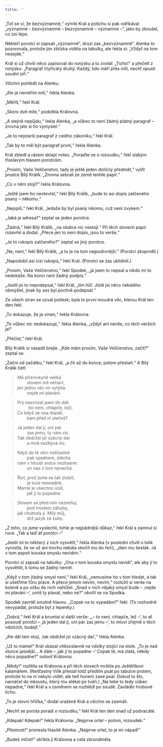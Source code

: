 ```yaml
---
title: ''
---
```


„Toť se ví, že bezvýznamné,“ vyhrkl Král a potichu si pak odříkával „významné – bezvýznamné – bezvýznamné – významné –“, jako by zkoušel, co zní lépe.

Někteří porotci si zapsali „významné“, druzí zas „bezvýznamné“. Alenka to pozorovala, protože jim zblízka viděla na tabulky, ale řekla si: „Vždyť na tom nesejde.“

Král si už chvíli něco zapisoval do notýsku a tu zvolal: „Ticho!“ a přečetl z notýsku: „Paragraf čtyřicátý druhý. Každý, kdo měří přes míli, nechť opustí soudní síň.“

Všichni pohlédli na Alenku.

„Ale já neměřím míli,“ řekla Alenka.

„Měříš,“ řekl Král.

„Skoro dvě míle,“ podotkla Královna.

„A stejně nepůjdu,“ řekla Alenka, „a vůbec to není žádný platný paragraf – zrovna jste si ho vymyslel.“

„Je to nejstarší paragraf z celého zákoníku,“ řekl Král.

„Tak by to měl být paragraf první,“ řekla Alenka.

Král zbledl a rázem sklapl notes. „Poraďte se o rozsudku,“ řekl slabým třaslavým hlasem porotcům.

„Prosím, Vaše Veličenstvo, tady je ještě jeden doličný předmět,“ vylítl prudce Bílý Králík. „Zrovna sebrali ze země tenhle papír.“

„Co v něm stojí?“ řekla Královna.

„Ještě jsem ho neotevřel,“ řekl Bílý Králík, „bude to asi dopis zatčeného psaný – někomu.“

„Nejspíš,“ řekl Král, „ledaže by byl psaný nikomu, což není zvykem.“

„Jaká je adresa?“ zeptal se jeden porotce.

„Žádná,“ řekl Bílý Králík, „na obálce nic nestojí.“ Při těch slovech papír rozevřel a dodal: „Přece jen to není dopis, jsou to verše.“

„Je to rukopis zatčeného?“ zeptal se jiný porotce.

„Ne, není,“ řekl Bílý Králík, „a to je na tom nejpodivnější.“ (Porotci zkoprněli.)

„Napodobil asi cizí rukopis,“ řekl Král. (Porotci se zas uklidnili.)

„Prosím, Vaše Veličenstvo,“ řekl Spodek, „já jsem to nepsal a nikdo mi to nedokáže. Na konci není žádný podpis.“

„Jestli jsi to nepodepsal,“ řekl Král, „tím hůř. Jistě jsi něco nekalého obmýšlel, jinak by ses byl poctivě podepsal.“

Ze všech stran se ozval potlesk; byla to první moudrá věc, kterou Král ten den řekl.

„To dokazuje, že je vinen,“ řekla Královna.

„To vůbec nic nedokazuje,“ řekla Alenka, „vždyť ani nevíte, co těch verších je!“

„Přečíst,“ řekl Král.

Bílý Králík si nasadil brejle. „Kde mám prosím, Vaše Veličenstvo, začít?“ zeptal se.

„Začni od začátku,“ řekl Král, „a čti až do konce; potom přestaň.“ A Bílý Králík četl:

> Má příznivkyně veliká  
>         slovem mě nehaní,  
> jen jednu věc mi vytýká:  
>         nejde mi plavání.

> Prý nezmizel jsem do dáli  
>          (to není, chlapče, lež).  
> Co když se ona dopálí,  
>         kam před ní utečeš?

> Já jeden dal jí, oni pár  
>         zas jemu, ty nám víc.  
> Tak obdržel jsi vzácný dar  
>         a mně nezbývá nic.

> Když do té věci nešťastné  
>         pak spadnem, útěcha  
> nám v hloubi srdce nezhasne:  
>         on nás v tom nenechá.

> Říct, proč jsme se tak zlobili,  
>         je tuze nesnadné.  
> Marné je všechno úsilí,  
>         jak ji to popadne.

> Slovem se před ním nezmiňuj  
>         pod trestem záhuby,  
> jak chutnaly jí. Milý můj,  
>         drž jazyk za zuby.

„Z toho, co jsme vyslechli, tohle je nejpádnější důkaz,“ řekl Král a zamnul si ruce. „Tak a teď ať porotci –“

„Jestli mi to některý z nich vysvětlí,“ řekla Alenka (v poslední chvíli o tolik vyrostla, že se už ani trochu nebála skočit mu do řeči), „dám mu šesták. Já v tom aspoň kouska smyslu nevidím.“

Porotci si zapsali na tabulky: „Ona v tom kouska smyslu nevidí“, ale aby jí to vysvětlili, k tomu se žádný neměl.

„Když v tom žádný smysl není,“ řekl Král, „nemusíme ho v tom hledat, a tak si ušetříme fůru práce. A přece jenom nevím, nevím,“ rozložil si verše na koleně a po očku do nich nahlížel. „Snad v nich nějaký smysl bude – ‚nejde mi plavání –‘, umíš ty plavat, nebo ne?“ obořil se na Spodka.

Spodek zavrtěl smutně hlavou. „Copak na to vypadám?“ řekl. (To rozhodně nevypadal, protože byl z lepenky.)

„Dobrá,“ řekl Král a brumlal si další verše: „‚– to není, chlapče, lež –‘, to ať posoudí porotci – ‚já jeden dal jí, oni pár zas jemu –‘, to mluví zřejmě o těch vdolcích, bodejť.“

„Ale dál tam stojí, ‚tak obdržel jsi vzácný dar‘,“ řekla Alenka.

„Už to máme!“ Král ukázal vítězoslavně na vdolky stojící na stole. „To je nad slunce jasnější… A dále – ‚jak ji to popadne –‘ Copak tě, má zlatá, někdy něco popadne?“ oslovil Královnu.

„Nikdy!“ rozlítila se Královna a při těch slovech mrštila po Ještěříkovi kalamářem. (Nešťastný Vilík přestal totiž předtím psát po tabulce prstem, protože to na ní nebylo vidět; ale teď honem zase psal. Dokud to šlo, namáčel do inkoustu, který mu stékal po tváři.) „Na tebe to tedy vůbec nepadne,“ řekl Král a s úsměvem se rozhlédl po soudě. Zavládlo hrobové ticho.

„To je slovní hříčka,“ dodal uraženě Král a všichni se zasmáli.

„Nechť se porota poradí o rozsudku,“ řekl Král ten den snad už podvacáté.

„Kdepak! Kdepak!“ řekla Královna. „Nejprve ortel – potom, rozsudek.“

„Pitomost!“ pronesla hlasitě Alenka. „Nejprve ortel, to je mi nápad!“

„Budeš mlčet!“ okřikla ji Královna a celá zbrunátněla.
